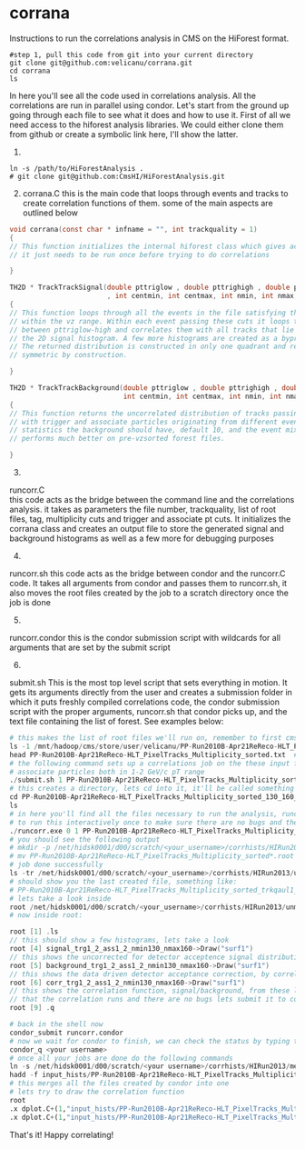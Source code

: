 corrana
=======

Instructions to run the correlations analysis in CMS on the HiForest format.

```Shell
#step 1, pull this code from git into your current directory
git clone git@github.com:velicanu/corrana.git
cd corrana
ls
```

In here you'll see all the code used in correlations analysis. All the correlations are run in parallel using condor.
Let's start from the  ground up going through each file to see what it does and how to use it. First of all we need 
access to the hiforest analysis libraries. We could either clone them from github or create a symbolic link here, 
I'll show the latter.

1.
```Shell
ln -s /path/to/HiForestAnalysis .
# git clone git@github.com:CmsHI/HiForestAnalysis.git
```

2. corrana.C  this is the main code that loops through events and tracks to create correlation functions of them. 
              some of the main aspects are outlined below

```C
void corrana(const char * infname = "", int trackquality = 1)
{
// This function initializes the internal hiforest class which gives access to all the event variables, 
// it just needs to be run once before trying to do correlations

}

TH2D * TrackTrackSignal(double pttriglow , double pttrighigh , double ptasslow , double ptasshigh
                        , int centmin, int centmax, int nmin, int nmax, double vzrange)
{
// This function loops through all the events in the file satisfying the centrality/multiplicity cut
// within the vz range. Within each event passing these cuts it loops through all tracks that lie
// between pttriglow-high and correlates them with all tracks that lie between ptasslow-high and returns
// the 2D signal histogram. A few more histograms are created as a byproduct to classify the events.
// The returned distribution is constructed in only one quadrant and reflected to all others thus will be
// symmetric by construction.

}

TH2D * TrackTrackBackground(double pttriglow , double pttrighigh , double ptasslow, double ptasshigh, 
                            int centmin, int centmax, int nmin, int nmax, double vzrange, int statfactor)
{
// This function returns the uncorrelated distribution of tracks passing identical cuts as the signal, but 
// with trigger and associate particles originating from different events. Here statfactor sets how many more
// statistics the background should have, default 10, and the event mixing is done on consecutive events which
// performs much better on pre-vzsorted forest files. 

}
```

3.
runcorr.C  
              this code acts as the bridge between the command line and the correlations analysis.
              it takes as parameters the file number, trackquality, list of root files, tag, multiplicity
              cuts and trigger and associate pt cuts. It initializes the corrana class and creates an 
              output file to store the generated signal and background histograms as well as a few more
              for debugging purposes
              
4.
runcorr.sh
              this code acts as the bridge between condor and the runcorr.C code. It takes all arguments
              from condor and passes them to runcorr.sh, it also moves the root files created by the job
              to a scratch directory once the job is done
               
5.
runcorr.condor
              this is the condor submission script with wildcards for all arguments that are set by the
              submit script
              
6. 
submit.sh
              This is the most top level script that sets everything in motion. It gets its arguments
              directly from the user and creates a submission folder in which it puts freshly compiled
              correlations code, the condor submission script with the proper arguments, runcorr.sh 
              that condor picks up, and the text file containing the list of forest. See examples below: 

```Python
# this makes the list of root files we'll run on, remember to first cmsenv in some CMSSW to get root
ls -1 /mnt/hadoop/cms/store/user/velicanu/PP-Run2010B-Apr21ReReco-HLT_PixelTracks_Multiplicity_sorted/*.root > PP-Run2010B-Apr21ReReco-HLT_PixelTracks_Multiplicity_sorted.txt
head PP-Run2010B-Apr21ReReco-HLT_PixelTracks_Multiplicity_sorted.txt  # to see what's in here
# the following command sets up a correlations job on the these input files, in 130-160 mult bin, with trigger and 
# associate particles both in 1-2 GeV/c pT range
./submit.sh 1 PP-Run2010B-Apr21ReReco-HLT_PixelTracks_Multiplicity_sorted.txt PP-Run2010B-Apr21ReReco-HLT_PixelTracks_Multiplicity_sorted 130 160 1 2 1 2
# this creates a directory, lets cd into it, it'll be called something like this:
cd PP-Run2010B-Apr21ReReco-HLT_PixelTracks_Multiplicity_sorted_130_160_1_2_1_2_2013_10_21__10_00_35/
ls
# in here you'll find all the files necessary to run the analysis, runcorr.exe is the compiled code, lets try
# to run this interactively once to make sure there are no bugs and the code works
./runcorr.exe 0 1 PP-Run2010B-Apr21ReReco-HLT_PixelTracks_Multiplicity_sorted.txt PP-Run2010B-Apr21ReReco-HLT_PixelTracks_Multiplicity_sorted 130 160 1 2 1 2
# you should see the following output
# mkdir -p /net/hidsk0001/d00/scratch/<your_username>/corrhists/HIRun2013/unmerged
# mv PP-Run2010B-Apr21ReReco-HLT_PixelTracks_Multiplicity_sorted*.root /net/hidsk0001/d00/scratch/<your_username>/corrhists/HIRun2013/unmerged
# job done successfully
ls -tr /net/hidsk0001/d00/scratch/<your_username>/corrhists/HIRun2013/unmerged
# should show you the last created file, something like:
# PP-Run2010B-Apr21ReReco-HLT_PixelTracks_Multiplicity_sorted_trkqaul1_nmin130_nmax160_tptmin1_tptmax2_aptmin1_aptmax2_0.root
# lets take a look inside 
root /net/hidsk0001/d00/scratch/<your_username>/corrhists/HIRun2013/unmerged/PP-Run2010B-Apr21ReReco-HLT_PixelTracks_Multiplicity_sorted_trkqaul1_nmin130_nmax160_tptmin1_tptmax2_aptmin1_aptmax2_0.root
# now inside root:
```

```C
root [1] .ls
// this should show a few histograms, lets take a look
root [4] signal_trg1_2_ass1_2_nmin130_nmax160->Draw("surf1")
// this shows the uncorrected for detector acceptence signal distribution
root [5] background_trg1_2_ass1_2_nmin130_nmax160->Draw("surf1")
// this shows the data driven detector acceptance correction, by correlating tracks from different events
root [6] corr_trg1_2_ass1_2_nmin130_nmax160->Draw("surf1")
// this shows the correlation function, signal/background, from these limimted statistics, now that we see
// that the correlation runs and there are no bugs lets submit it to condor
root [9] .q
```

```Python
# back in the shell now
condor_submit runcorr.condor
# now we wait for condor to finish, we can check the status by typing the following command
condor_q <your username>
# once all your jobs are done do the following commands
ln -s /net/hidsk0001/d00/scratch/<your username>/corrhists/HIRun2013/merged/ input_hists
hadd -f input_hists/PP-Run2010B-Apr21ReReco-HLT_PixelTracks_Multiplicity_sorted_trkqaul1_nmin130_nmax160_tptmin1_tptmax2_aptmin1_aptmax2.root /net/hidsk0001/d00/scratch/dav2105/corrhists/HIRun2013/unmerged/PP-Run2010B-Apr21ReReco-HLT_PixelTracks_Multiplicity_sorted_trkqaul1_nmin130_nmax160_tptmin1_tptmax2_aptmin1_aptmax2_*
# this merges all the files created by condor into one
# lets try to draw the correlation function
root
.x dplot.C+(1,"input_hists/PP-Run2010B-Apr21ReReco-HLT_PixelTracks_Multiplicity_sorted_trkqaul1_nmin130_nmax160_tptmin1_tptmax2_aptmin1_aptmax2.root","PP-Run2010B-Apr21ReReco-HLT_PixelTracks_Multiplicity_sorted",130,160,1,2,1,2,"corr")
.x dplot.C+(1,"input_hists/PP-Run2010B-Apr21ReReco-HLT_PixelTracks_Multiplicity_sorted_trkqaul1_nmin130_nmax160_tptmin1_tptmax2_aptmin1_aptmax2.root","PP-Run2010B-Apr21ReReco-HLT_PixelTracks_Multiplicity_sorted",130,160,1,2,1,2,"proj")

```

That's it! Happy correlating!
